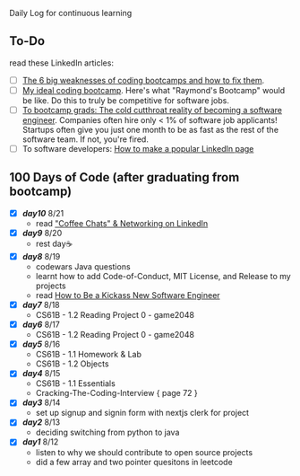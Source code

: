 Daily Log for continuous learning <br>

## To-Do
read these LinkedIn articles:
- [ ] [The 6 big weaknesses of coding bootcamps and how to fix them](https://www.linkedin.com/pulse/how-coding-bootcamps-weak-raymond-gan/).
- [ ] [My ideal coding bootcamp](https://www.linkedin.com/pulse/my-ideal-coding-bootcamp-raymond-gan/). Here's what "Raymond's Bootcamp" would be like. Do this to truly be competitive for software jobs.
- [ ] [To bootcamp grads: The cold cutthroat reality of becoming a software engineer](https://www.linkedin.com/pulse/bootcamp-grads-cold-cutthroat-reality-becoming-software-raymond-gan/). Companies often hire only < 1% of software job applicants! Startups often give you just one month to be as fast as the rest of the software team. If not, you're fired.
- [ ] To software developers: [How to make a popular LinkedIn page](https://www.linkedin.com/pulse/software-developers-how-make-popular-linkedin-page-raymond-gan/)

## 100 Days of Code (after graduating from bootcamp)
 - [x] ***day10*** 8/21
    - read ["Coffee Chats"​ & Networking on LinkedIn](https://www.linkedin.com/pulse/beginners-guide-coffee-chats-networking-linkedin-rebecca-mclaren/)
 - [x] ***day9*** 8/20
    - rest day☕
 - [x] ***day8*** 8/19
    - codewars Java questions
    - learnt how to add Code-of-Conduct, MIT License, and Release to my projects
    - read [How to Be a Kickass New Software Engineer](https://www.linkedin.com/pulse/how-kickass-new-software-engineer-raymond-gan/?ref=blog.pragmaticengineer.com)
 - [x] ***day7*** 8/18
    - CS61B - 1.2 Reading Project 0 - game2048
 - [x] ***day6*** 8/17
    - CS61B - 1.2 Reading Project 0 - game2048
 - [x] ***day5*** 8/16
    - CS61B - 1.1 Homework & Lab
    - CS61B - 1.2 Objects 
 - [x] ***day4*** 8/15
    - CS61B - 1.1 Essentials 
    - Cracking-The-Coding-Interview { page 72 }
 - [x] ***day3*** 8/14
    - set up signup and signin form with nextjs clerk for project
 - [x] ***day2*** 8/13
    - deciding switching from python to java
 - [x] ***day1*** 8/12
    - listen to why we should contribute to open source projects 
    - did a few array and two pointer quesitons in leetcode 